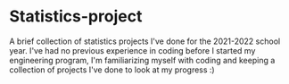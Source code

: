 # Statistics-project
A brief collection of statistics projects I've done for the 2021-2022 school year. I've had no previous experience in coding before I started my engineering program, I'm familiarizing myself with coding and keeping a collection of projects I've done to look at my progress :)
